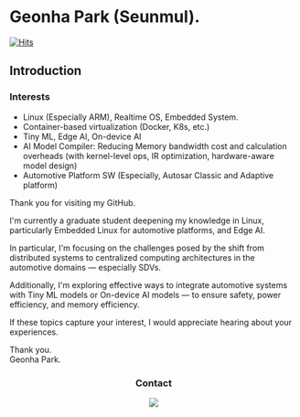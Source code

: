 # Geonha Park (Seunmul).
[![Hits](https://hits.seeyoufarm.com/api/count/incr/badge.svg?url=https%3A%2F%2Fgithub.com%2FSeunmul&count_bg=%2379C83D&title_bg=%23555555&icon=&icon_color=%23E7E7E7&title=hits&edge_flat=false)](https://hits.seeyoufarm.com)

## Introduction

### Interests
- Linux (Especially ARM), Realtime OS, Embedded System.
- Container-based virtualization (Docker, K8s, etc.)
- Tiny ML, Edge AI, On-device AI
- AI Model Compiler: Reducing Memory bandwidth cost and calculation overheads (with kernel-level ops, IR optimization, hardware-aware model design) 
- Automotive Platform SW (Especially, Autosar Classic and Adaptive platform)

Thank you for visiting my GitHub.   
   
I'm currently a graduate student deepening my knowledge in Linux, particularly Embedded Linux for automotive platforms, and Edge AI.

In particular, I'm focusing on the challenges posed by the shift from distributed systems to centralized computing architectures in the automotive domains — especially SDVs.   

Additionally, I'm exploring effective ways to integrate automotive systems with Tiny ML models or On-device AI models — to ensure safety, power efficiency, and memory efficiency.

If these topics capture your interest, I would appreciate hearing about your experiences. 

Thank you.   
Geonha Park.


<h3 align="center"> Contact </h3>
<div align="center">
  <a href="mailto:geonhab504@gmail.com">
    <img
      src="https://img.shields.io/badge/geonhab504@gmail.com-D14836?style=for-the-badge&logo=gmail&logoColor=white"/>
  </a>
</div>



<!--
**Seunmul/Seunmul** is a ✨ _special_ ✨ repository because its `README.md` (this file) appears on your GitHub profile.

Here are some ideas to get you started:

- 🔭 I’m currently working on ...
- 🌱 I’m currently learning ...
- 👯 I’m looking to collaborate on ...
- 🤔 I’m looking for help with ...
- 💬 Ask me about ...
- 📫 How to reach me: ...
- 😄 Pronouns: ...
- ⚡ Fun fact: ...
-->
